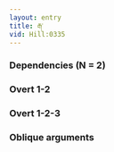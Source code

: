 ```yaml
---
layout: entry
title: རྒ་
vid: Hill:0335
---
```

### Dependencies (N = 2)


### Overt 1-2


### Overt 1-2-3


### Oblique arguments
